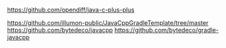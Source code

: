 
https://github.com/opendiff/java-c-plus-plus

https://github.com/illumon-public/JavaCppGradleTemplate/tree/master
https://github.com/bytedeco/javacpp
https://github.com/bytedeco/gradle-javacpp